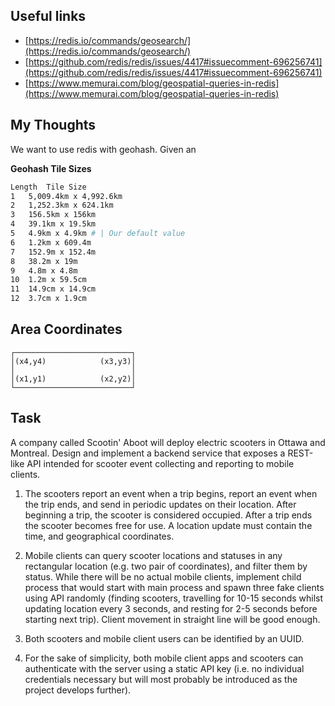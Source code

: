 ## Useful links
- [https://redis.io/commands/geosearch/](https://redis.io/commands/geosearch/)
- [https://github.com/redis/redis/issues/4417#issuecomment-696256741](https://github.com/redis/redis/issues/4417#issuecomment-696256741)
- [https://www.memurai.com/blog/geospatial-queries-in-redis](https://www.memurai.com/blog/geospatial-queries-in-redis)

## My Thoughts 
We want to use redis with geohash. Given an 

**Geohash Tile Sizes**
```bash
Length	Tile Size
1	5,009.4km x 4,992.6km
2	1,252.3km x 624.1km
3	156.5km x 156km
4	39.1km x 19.5km
5	4.9km x 4.9km # | Our default value 
6	1.2km x 609.4m 
7	152.9m x 152.4m
8	38.2m x 19m
9	4.8m x 4.8m
10	1.2m x 59.5cm
11	14.9cm x 14.9cm
12	3.7cm x 1.9cm
```


## Area Coordinates
```
┌──────────────────────────┐  
│(x4,y4)            (x3,y3)│  
│                          │
│(x1,y1)            (x2,y2)│    
└──────────────────────────┘    
```

## Task
A company called Scootin' Aboot will deploy electric scooters in Ottawa and
Montreal. Design and implement a backend service that exposes a REST-like
API intended for scooter event collecting and reporting to mobile clients.

1. The scooters report an event when a trip begins, report an event when the
trip ends, and send in periodic updates on their location. After beginning a
trip, the scooter is considered occupied. After a trip ends the scooter
becomes free for use. A location update must contain the time, and
geographical coordinates.

2. Mobile clients can query scooter locations and statuses in any rectangular
location (e.g. two pair of coordinates), and filter them by status. While there
will be no actual mobile clients, implement child process that would start
with main process and spawn three fake clients using API randomly (finding
scooters, travelling for 10-15 seconds whilst updating location every 3
seconds, and resting for 2-5 seconds before starting next trip). Client
movement in straight line will be good enough.

3. Both scooters and mobile client users can be identified by an UUID.

4. For the sake of simplicity, both mobile client apps and scooters can
authenticate with the server using a static API key (i.e. no individual
credentials necessary but will most probably be introduced as the project
develops further).
